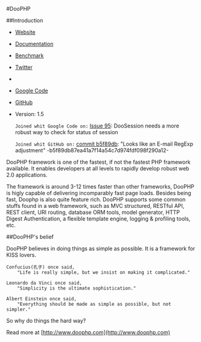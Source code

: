 #DooPHP

##Introduction
* [Website](http://doophp.com/)
* [Documentation](http://doophp.com/doc)
* [Benchmark](http://doophp.com/benchmark)
* [Twitter](http://twitter.com/doophp)
*
* [Google Code](http://code.google.com/p/doophp/)
* [GitHub](https://github.com/darkredz/DooPHP/)
* Version: 1.5

	`Joined whit Google Code on:` [Issue 95](http://code.google.com/p/doophp/issues/detail?id=95&can=1&sort=-id): DooSession needs a more robust way to check for status of session

	`Joined whit GitHub on:` [commit b5f89db](https://github.com/darkredz/DooPHP/commit/b5f89db87ea41a7f14a54c7d974fdf098f290a12): "Looks like an E-mail RegExp adjustment" -b5f89db87ea41a7f14a54c7d974fdf098f290a12-



DooPHP framework is one of the fastest, if not the fastest PHP framework available. It enables developers at all levels to rapidly develop robust web 2.0 applications.

The framework is around 3-12 times faster than other frameworks, DooPHP is higly capable of delivering incomparably fast page loads. Besides being fast, Doophp is also quite feature rich. DooPHP supports some common stuffs found in a web framework, such as MVC structured, RESTful API, REST client, URI routing, database ORM tools, model generator, HTTP Digest Authentication, a flexible template engine, logging & profiling tools, etc.


##DooPHP's belief

DooPHP believes in doing things as simple as possible. It is a framework for KISS lovers.

    Confucius(孔子) once said,
        "Life is really simple, but we insist on making it complicated."

    Leonardo da Vinci once said,
        "Simplicity is the ultimate sophistication."

    Albert Einstein once said,
        "Everything should be made as simple as possible, but not simpler."

		
So why do things the hard way?

Read more at [http://www.doophp.com](http://www.doophp.com)